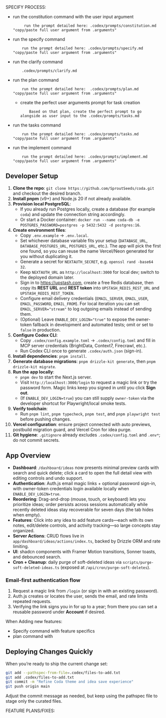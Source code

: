 SPECIFY PROCESS:
- run the constitution command with the user input argument
    ```
         run the prompt detailed here: .codex/prompts/constitution.md "copy/paste full user argument from .arguments"
    ```
- run the specify command
    ```
        run the prompt detailed here: .codex/prompts/specify.md "copy/paste full user argument from .arguments"
    ```
- run the clarify command
    ```
        .codex/prompts/clarify.md
    ```
- run the plan command
    ```
        run the prompt detailed here:  .codex/prompts/plan.md "copy/paste full user argument from .arguments"
    ```
    - create the perfect user arguments prompt for task creation
        ```
            Based on that plan, create the perfect prompt to go alongside as user input to the .codex/prompts/tasks.md
        ```
- run the tasks command
    ```
        run the prompt detailed here: .codex/prompts/tasks.md "copy/paste full user argument from .arguments"
    ```
- run the implement command
    ```
        run the prompt detailed here: .codex/prompts/implement.md "copy/paste full user argument from .arguments"
    ```

## Developer Setup
1. **Clone the repo**: `git clone https://github.com/SproutSeeds/coda.git` and checkout the desired branch.
2. **Install pnpm** (v9+) and Node.js 20 if not already available.
3. **Provision local PostgreSQL**:
   - If you already run Postgres locally, create a database (for example `coda`) and update the connection string accordingly.
   - Or start a Docker container: `docker run --name coda-db -e POSTGRES_PASSWORD=postgres -p 5432:5432 -d postgres:16`.
4. **Create environment files**:
   - Copy `.env.example` → `.env.local`.
   - Set whichever database variable fits your setup (`DATABASE_URL`, `DATABASE_POSTGRES_URL`, `POSTGRES_URL`, etc.). The app will pick the first one found, so you can reuse the name Vercel/Neon generated for you without duplicating it.
   - Generate a secret for `NEXTAUTH_SECRET`, e.g. `openssl rand -base64 32`.
   - Keep `NEXTAUTH_URL` as `http://localhost:3000` for local dev; switch to the deployed domain later.
   - Sign in to https://upstash.com, create a free Redis database, then copy its **REST URL** and **REST token** into `UPSTASH_REDIS_REST_URL` and `UPSTASH_REDIS_REST_TOKEN`.
   - Configure email delivery credentials (`EMAIL_SERVER`, `EMAIL_USER`, `EMAIL_PASSWORD`, `EMAIL_FROM`). For local iteration you can set `EMAIL_SERVER="stream"` to log outgoing emails instead of sending them.
   - (Optional) Leave `ENABLE_DEV_LOGIN="true"` to expose the owner-token fallback in development and automated tests; omit or set to `false` in production.
5. **Configure Codex CLI**:
   - Copy `.codex/config.example.toml` → `.codex/config.toml` and fill in MCP server credentials (BrightData, Context7, Firecrawl, etc.).
   - Run Codex CLI once to generate `.codex/auth.json` (sign-in).
6. **Install dependencies**: `pnpm install`.
7. **Generate database migrations**: `pnpm drizzle-kit generate`, then `pnpm drizzle-kit migrate`.
8. **Run the app locally**:
   - `pnpm dev` to start the Next.js server.
   - Visit `http://localhost:3000/login` to request a magic link or try the password form. Magic links keep you signed in until you click **Sign out**.
   - (If `ENABLE_DEV_LOGIN=true`) you can still supply `owner-token` via the developer shortcut for Playwright/local smoke tests.
9. **Verify toolchain**:
   - Run `pnpm lint`, `pnpm typecheck`, `pnpm test`, and `pnpm playwright test` before pushing changes.
10. **Vercel configuration**: ensure project connected with auto previews, postbuild migration guard, and Vercel Cron for idea purge.
11. **Git hygiene**: `.gitignore` already excludes `.codex/config.toml` and `.env*`; do not commit secrets.

## App Overview
- **Dashboard**: `/dashboard/ideas` now presents minimal preview cards with search and quick delete; click a card to open the full detail view with editing controls and undo support.
- **Authentication**: Auth.js email magic links + optional password sign-in, with owner-token credentials login available locally when `ENABLE_DEV_LOGIN=true`.
- **Reordering**: Drag-and-drop (mouse, touch, or keyboard) lets you prioritize ideas; order persists across sessions automatically while recently deleted ideas stay recoverable for seven days (the tab hides when empty).
- **Features**: Click into any idea to add feature cards—each with its own notes, edit/delete controls, and activity tracking—so large concepts stay organized.
- **Server Actions**: CRUD flows live in `app/dashboard/ideas/actions/index.ts`, backed by Drizzle ORM and rate limiting.
- **UI**: shadcn components with Framer Motion transitions, Sonner toasts, and debounced search.
- **Cron + Cleanup**: daily purge of soft-deleted ideas via `scripts/purge-soft-deleted-ideas.ts` (exposed at `/api/cron/purge-soft-deletes`).

### Email-first authentication flow
1. Request a magic link from `/login` (or sign in with an existing password).
2. Auth.js creates or locates the user, sends the email, and rate limits repeated requests.
3. Verifying the link signs you in for up to a year; from there you can set a reusable password under **Account** if desired.







When Adding new features:
- Specify command with feature specifics
- plan command with

## Deploying Changes Quickly
When you’re ready to ship the current change set:

```bash
git add --pathspec-from-file=.codex/files-to-add.txt
git add .codex/files-to-add.txt
git commit -m "Refine Coda theme and idea save experience"
git push origin main
```

Adjust the commit message as needed, but keep using the pathspec file to stage only the curated files.








FEATURE PLANS/FIXES:
 
